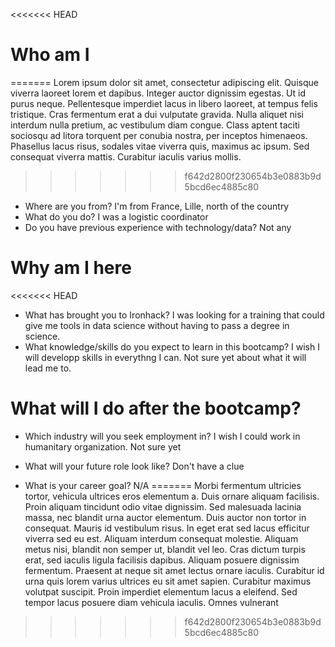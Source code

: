 <<<<<<< HEAD
# Who am I
=======
 Lorem ipsum dolor sit amet, consectetur adipiscing elit. Quisque viverra laoreet lorem et dapibus. Integer auctor dignissim egestas. Ut id purus neque. Pellentesque imperdiet lacus in libero laoreet, at tempus felis tristique. Cras fermentum erat a dui vulputate gravida. Nulla aliquet nisi interdum nulla pretium, ac vestibulum diam congue. Class aptent taciti sociosqu ad litora torquent per conubia nostra, per inceptos himenaeos. Phasellus lacus risus, sodales vitae viverra quis, maximus ac ipsum. Sed consequat viverra mattis. Curabitur iaculis varius mollis.
>>>>>>> f642d2800f230654b3e0883b9d5bcd6ec4885c80

* Where are you from?
I'm from France, Lille, north of the country
* What do you do?
I was a logistic coordinator
* Do you have previous experience with technology/data?
Not any

# Why am I here

<<<<<<< HEAD
* What has brought you to Ironhack?
I was looking for a training that could give me tools in data science without having to pass a degree in science.
* What knowledge/skills do you expect to learn in this bootcamp? 
I wish I will developp skills in everythng I can. Not sure yet about what it will lead me to.


# What will I do after the bootcamp?

* Which industry will you seek employment in?
I wish I could work in humanitary organization. Not sure yet

* What will your future role look like?
Don't have a clue
* What is your career goal?
N/A
=======
Morbi fermentum ultricies tortor, vehicula ultrices eros elementum a. Duis ornare aliquam facilisis. Proin aliquam tincidunt odio vitae dignissim. Sed malesuada lacinia massa, nec blandit urna auctor elementum. Duis auctor non tortor in consequat. Mauris id vestibulum risus. In eget erat sed lacus efficitur viverra sed eu est. Aliquam interdum consequat molestie. Aliquam metus nisi, blandit non semper ut, blandit vel leo. Cras dictum turpis erat, sed iaculis ligula facilisis dapibus. Aliquam posuere dignissim fermentum. Praesent at neque sit amet lectus ornare iaculis. Curabitur id urna quis lorem varius ultrices eu sit amet sapien. Curabitur maximus volutpat suscipit. Proin imperdiet elementum lacus a eleifend. Sed tempor lacus posuere diam vehicula iaculis. Omnes vulnerant
>>>>>>> f642d2800f230654b3e0883b9d5bcd6ec4885c80
